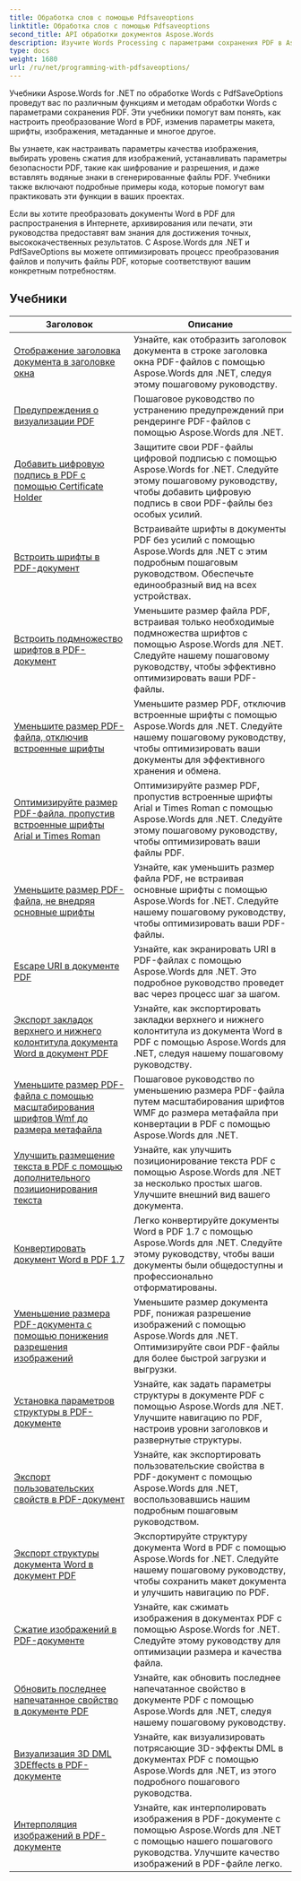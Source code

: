 ```yaml
---
title: Обработка слов с помощью Pdfsaveoptions
linktitle: Обработка слов с помощью Pdfsaveoptions
second_title: API обработки документов Aspose.Words
description: Изучите Words Processing с параметрами сохранения PDF в Aspose.Words for .NET. Узнайте, как генерировать документы Word в PDF с расширенными функциями с помощью пошаговых руководств и примеров кода.
type: docs
weight: 1680
url: /ru/net/programming-with-pdfsaveoptions/
---
```

Учебники Aspose.Words for .NET по обработке Words с PdfSaveOptions проведут вас по различным функциям и методам обработки Words с параметрами сохранения PDF. Эти учебники помогут вам понять, как настроить преобразование Word в PDF, изменив параметры макета, шрифты, изображения, метаданные и многое другое.

Вы узнаете, как настраивать параметры качества изображения, выбирать уровень сжатия для изображений, устанавливать параметры безопасности PDF, такие как шифрование и разрешения, и даже вставлять водяные знаки в сгенерированные файлы PDF. Учебники также включают подробные примеры кода, которые помогут вам практиковать эти функции в ваших проектах.

Если вы хотите преобразовать документы Word в PDF для распространения в Интернете, архивирования или печати, эти руководства предоставят вам знания для достижения точных, высококачественных результатов. С Aspose.Words для .NET и PdfSaveOptions вы можете оптимизировать процесс преобразования файлов и получить файлы PDF, которые соответствуют вашим конкретным потребностям.

 ## Учебники
| Заголовок | Описание |
| --- | --- |
| [Отображение заголовка документа в заголовке окна](./display-doc-title-in-window-titlebar/) | Узнайте, как отобразить заголовок документа в строке заголовка окна PDF-файлов с помощью Aspose.Words для .NET, следуя этому пошаговому руководству. |
| [Предупреждения о визуализации PDF](./pdf-render-warnings/) | Пошаговое руководство по устранению предупреждений при рендеринге PDF-файлов с помощью Aspose.Words для .NET. |
| [Добавить цифровую подпись в PDF с помощью Certificate Holder](./digitally-signed-pdf-using-certificate-holder/) | Защитите свои PDF-файлы цифровой подписью с помощью Aspose.Words for .NET. Следуйте этому пошаговому руководству, чтобы добавить цифровую подпись в свои PDF-файлы без особых усилий. |
| [Встроить шрифты в PDF-документ](./embedded-all-fonts/) | Встраивайте шрифты в документы PDF без усилий с помощью Aspose.Words для .NET с этим подробным пошаговым руководством. Обеспечьте единообразный вид на всех устройствах. |
| [Встроить подмножество шрифтов в PDF-документ](./embedded-subset-fonts/) | Уменьшите размер файла PDF, встраивая только необходимые подмножества шрифтов с помощью Aspose.Words для .NET. Следуйте нашему пошаговому руководству, чтобы эффективно оптимизировать ваши PDF-файлы. |
| [Уменьшите размер PDF-файла, отключив встроенные шрифты](./disable-embed-windows-fonts/) | Уменьшите размер PDF, отключив встроенные шрифты с помощью Aspose.Words для .NET. Следуйте нашему пошаговому руководству, чтобы оптимизировать ваши документы для эффективного хранения и обмена. |
| [Оптимизируйте размер PDF-файла, пропустив встроенные шрифты Arial и Times Roman](./skip-embedded-arial-and-times-roman-fonts/) | Оптимизируйте размер PDF, пропустив встроенные шрифты Arial и Times Roman с помощью Aspose.Words для .NET. Следуйте этому пошаговому руководству, чтобы оптимизировать ваши файлы PDF. |
| [Уменьшите размер PDF-файла, не внедряя основные шрифты](./avoid-embedding-core-fonts/) | Узнайте, как уменьшить размер файла PDF, не встраивая основные шрифты с помощью Aspose.Words for .NET. Следуйте нашему пошаговому руководству, чтобы оптимизировать ваши PDF-файлы. |
| [Escape URI в документе PDF](./escape-uri/) | Узнайте, как экранировать URI в PDF-файлах с помощью Aspose.Words для .NET. Это подробное руководство проведет вас через процесс шаг за шагом. |
| [Экспорт закладок верхнего и нижнего колонтитула документа Word в документ PDF](./export-header-footer-bookmarks/) | Узнайте, как экспортировать закладки верхнего и нижнего колонтитула из документа Word в PDF с помощью Aspose.Words для .NET, следуя нашему пошаговому руководству. |
| [Уменьшите размер PDF-файла с помощью масштабирования шрифтов Wmf до размера метафайла](./scale-wmf-fonts-to-metafile-size/) | Пошаговое руководство по уменьшению размера PDF-файла путем масштабирования шрифтов WMF до размера метафайла при конвертации в PDF с помощью Aspose.Words для .NET. |
| [Улучшить размещение текста в PDF с помощью дополнительного позиционирования текста](./additional-text-positioning/) | Узнайте, как улучшить позиционирование текста PDF с помощью Aspose.Words для .NET за несколько простых шагов. Улучшите внешний вид вашего документа. |
| [Конвертировать документ Word в PDF 1.7](./conversion-to-pdf-17/) | Легко конвертируйте документы Word в PDF 1.7 с помощью Aspose.Words для .NET. Следуйте этому руководству, чтобы ваши документы были общедоступны и профессионально отформатированы. |
| [Уменьшение размера PDF-документа с помощью понижения разрешения изображений](./downsampling-images/) | Уменьшите размер документа PDF, понижая разрешение изображений с помощью Aspose.Words для .NET. Оптимизируйте свои PDF-файлы для более быстрой загрузки и выгрузки. |
| [Установка параметров структуры в PDF-документе](./set-outline-options/) | Узнайте, как задать параметры структуры в документе PDF с помощью Aspose.Words для .NET. Улучшите навигацию по PDF, настроив уровни заголовков и развернутые структуры. |
| [Экспорт пользовательских свойств в PDF-документ](./custom-properties-export/) | Узнайте, как экспортировать пользовательские свойства в PDF-документ с помощью Aspose.Words для .NET, воспользовавшись нашим подробным пошаговым руководством. |
| [Экспорт структуры документа Word в документ PDF](./export-document-structure/) | Экспортируйте структуру документа Word в PDF с помощью Aspose.Words for .NET. Следуйте нашему пошаговому руководству, чтобы сохранить макет документа и улучшить навигацию по PDF. |
| [Сжатие изображений в PDF-документе](./image-compression/) | Узнайте, как сжимать изображения в документах PDF с помощью Aspose.Words for .NET. Следуйте этому руководству для оптимизации размера и качества файла. |
| [Обновить последнее напечатанное свойство в документе PDF](./update-last-printed-property/) | Узнайте, как обновить последнее напечатанное свойство в документе PDF с помощью Aspose.Words для .NET, следуя нашему пошаговому руководству. |
| [Визуализация 3D DML 3DEffects в PDF-документе](./dml-3deffects-rendering/) | Узнайте, как визуализировать потрясающие 3D-эффекты DML в документах PDF с помощью Aspose.Words для .NET, из этого подробного пошагового руководства. |
| [Интерполяция изображений в PDF-документе](./interpolate-images/) | Узнайте, как интерполировать изображения в PDF-документе с помощью Aspose.Words для .NET с помощью нашего пошагового руководства. Улучшите качество изображений в PDF-файле легко. |